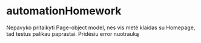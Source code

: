# automationHomework
Nepavyko pritaikyti Page-object model, nes vis metė klaidas su Homepage, tad testus palikau paprastai. Pridėsiu error nuotrauką
